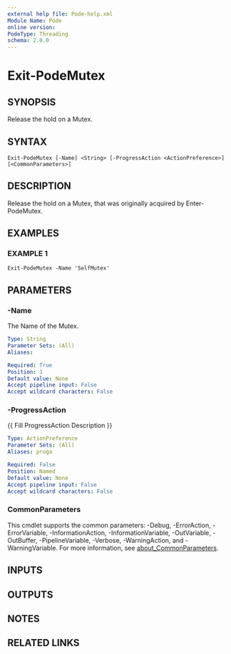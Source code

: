 ```yaml
---
external help file: Pode-help.xml
Module Name: Pode
online version:
PodeType: Threading
schema: 2.0.0
---
```


# Exit-PodeMutex

## SYNOPSIS
Release the hold on a Mutex.

## SYNTAX

```
Exit-PodeMutex [-Name] <String> [-ProgressAction <ActionPreference>] [<CommonParameters>]
```

## DESCRIPTION
Release the hold on a Mutex, that was originally acquired by Enter-PodeMutex.

## EXAMPLES

### EXAMPLE 1
```
Exit-PodeMutex -Name 'SelfMutex'
```

## PARAMETERS

### -Name
The Name of the Mutex.

```yaml
Type: String
Parameter Sets: (All)
Aliases:

Required: True
Position: 1
Default value: None
Accept pipeline input: False
Accept wildcard characters: False
```

### -ProgressAction
{{ Fill ProgressAction Description }}

```yaml
Type: ActionPreference
Parameter Sets: (All)
Aliases: proga

Required: False
Position: Named
Default value: None
Accept pipeline input: False
Accept wildcard characters: False
```

### CommonParameters
This cmdlet supports the common parameters: -Debug, -ErrorAction, -ErrorVariable, -InformationAction, -InformationVariable, -OutVariable, -OutBuffer, -PipelineVariable, -Verbose, -WarningAction, and -WarningVariable. For more information, see [about_CommonParameters](http://go.microsoft.com/fwlink/?LinkID=113216).

## INPUTS

## OUTPUTS

## NOTES

## RELATED LINKS
